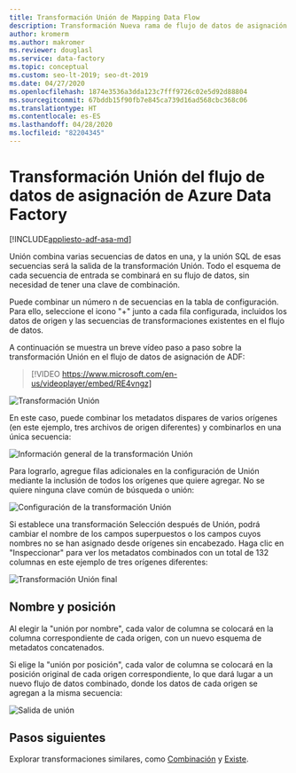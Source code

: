 ```yaml
---
title: Transformación Unión de Mapping Data Flow
description: Transformación Nueva rama de flujo de datos de asignación de Azure Data Factory
author: kromerm
ms.author: makromer
ms.reviewer: douglasl
ms.service: data-factory
ms.topic: conceptual
ms.custom: seo-lt-2019; seo-dt-2019
ms.date: 04/27/2020
ms.openlocfilehash: 1874e3536a3dda123c7fff9726c02e5d92d88804
ms.sourcegitcommit: 67bddb15f90fb7e845ca739d16ad568cbc368c06
ms.translationtype: HT
ms.contentlocale: es-ES
ms.lasthandoff: 04/28/2020
ms.locfileid: "82204345"
---
```

# <a name="azure-data-factory-mapping-data-flow-union-transformation"></a>Transformación Unión del flujo de datos de asignación de Azure Data Factory

[!INCLUDE[appliesto-adf-asa-md](includes/appliesto-adf-asa-md.md)]

Unión combina varias secuencias de datos en una, y la unión SQL de esas secuencias será la salida de la transformación Unión. Todo el esquema de cada secuencia de entrada se combinará en su flujo de datos, sin necesidad de tener una clave de combinación.

Puede combinar un número n de secuencias en la tabla de configuración. Para ello, seleccione el icono "+" junto a cada fila configurada, incluidos los datos de origen y las secuencias de transformaciones existentes en el flujo de datos.

A continuación se muestra un breve vídeo paso a paso sobre la transformación Unión en el flujo de datos de asignación de ADF:

> [!VIDEO https://www.microsoft.com/en-us/videoplayer/embed/RE4vngz]

![Transformación Unión](media/data-flow/union.png "Union")

En este caso, puede combinar los metadatos dispares de varios orígenes (en este ejemplo, tres archivos de origen diferentes) y combinarlos en una única secuencia:

![Información general de la transformación Unión](media/data-flow/union111.png "Unión 1")

Para lograrlo, agregue filas adicionales en la configuración de Unión mediante la inclusión de todos los orígenes que quiere agregar. No se quiere ninguna clave común de búsqueda o unión:

![Configuración de la transformación Unión](media/data-flow/unionsettings.png "Configuración de unión")

Si establece una transformación Selección después de Unión, podrá cambiar el nombre de los campos superpuestos o los campos cuyos nombres no se han asignado desde orígenes sin encabezado. Haga clic en "Inspeccionar" para ver los metadatos combinados con un total de 132 columnas en este ejemplo de tres orígenes diferentes:

![Transformación Unión final](media/data-flow/union333.png "Unión 3")

## <a name="name-and-position"></a>Nombre y posición

Al elegir la "unión por nombre", cada valor de columna se colocará en la columna correspondiente de cada origen, con un nuevo esquema de metadatos concatenados.

Si elige la "unión por posición", cada valor de columna se colocará en la posición original de cada origen correspondiente, lo que dará lugar a un nuevo flujo de datos combinado, donde los datos de cada origen se agregan a la misma secuencia:

![Salida de unión](media/data-flow/unionoutput.png "Salida de unión")

## <a name="next-steps"></a>Pasos siguientes

Explorar transformaciones similares, como [Combinación](data-flow-join.md) y [Existe](data-flow-exists.md).
